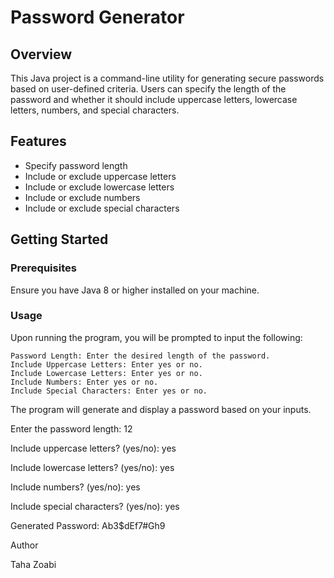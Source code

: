 # Password Generator

## Overview

This Java project is a command-line utility for generating secure passwords based on user-defined criteria. Users can specify the length of the password and whether it should include uppercase letters, lowercase letters, numbers, and special characters.

## Features

- Specify password length
- Include or exclude uppercase letters
- Include or exclude lowercase letters
- Include or exclude numbers
- Include or exclude special characters

## Getting Started

### Prerequisites

Ensure you have Java 8 or higher installed on your machine.

### Usage

Upon running the program, you will be prompted to input the following:

    Password Length: Enter the desired length of the password.
    Include Uppercase Letters: Enter yes or no.
    Include Lowercase Letters: Enter yes or no.
    Include Numbers: Enter yes or no.
    Include Special Characters: Enter yes or no.

The program will generate and display a password based on your inputs.

Enter the password length: 12

Include uppercase letters? (yes/no): yes

Include lowercase letters? (yes/no): yes

Include numbers? (yes/no): yes

Include special characters? (yes/no): yes


Generated Password: Ab3$dEf7#Gh9

Author

Taha Zoabi
